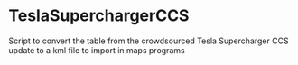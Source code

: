 # TeslaSuperchargerCCS
Script to convert the table from the crowdsourced Tesla Supercharger CCS update to a kml file to import in maps programs
